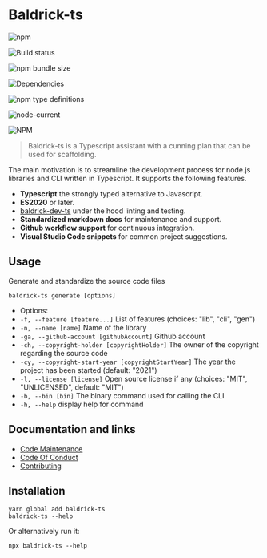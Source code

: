 # Baldrick-ts

![npm](https://img.shields.io/npm/v/baldrick-ts)

![Build status](https://github.com/flarebyte/baldrick-ts/actions/workflows/main.yml/badge.svg)

![npm bundle size](https://img.shields.io/bundlephobia/min/baldrick-ts)

![Dependencies](https://status.david-dm.org/gh/flarebyte/baldrick-ts.svg)

![npm type definitions](https://img.shields.io/npm/types/baldrick-ts)

![node-current](https://img.shields.io/node/v/baldrick-ts)

![NPM](https://img.shields.io/npm/l/baldrick-ts)

> Baldrick-ts is a Typescript assistant with a cunning plan that can be used for scaffolding.




























The main motivation is to streamline the development process for node.js libraries and CLI written in Typescript. It supports the following features.

-   **Typescript** the strongly typed alternative to Javascript.
-   **ES2020** or later.
-   [baldrick-dev-ts](https://github.com/flarebyte/baldrick-dev-ts) under the hood linting and testing.
-   **Standardized markdown docs** for maintenance and support.
-   **Github workflow support** for continuous integration.
-   **Visual Studio Code snippets** for common project suggestions.




## Usage




Generate and standardize the source code files

`baldrick-ts generate [options]`

* Options:
* `-f, --feature [feature...]` List of features (choices: "lib", "cli", "gen")
* `-n, --name [name]` Name of the library
* `-ga, --github-account [githubAccount]` Github account
* `-ch, --copyright-holder [copyrightHolder]` The owner of the copyright regarding the source code
* `-cy, --copyright-start-year [copyrightStartYear]` The year the project has been started (default: "2021")
* `-l, --license [license]` Open source license if any (choices: "MIT", "UNLICENSED", default: "MIT")
* `-b, --bin [bin]` The binary command used for calling the CLI
* `-h, --help` display help for command





## Documentation and links

* [Code Maintenance](MAINTENANCE.md)
* [Code Of Conduct](CODE_OF_CONDUCT.md)
* [Contributing](CONTRIBUTING.md)

## Installation

```
yarn global add baldrick-ts
baldrick-ts --help
```
Or alternatively run it:
```
npx baldrick-ts --help
```